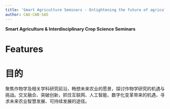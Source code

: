 ```yaml
---
title: 'Smart Agriculture Seminars - Enlightening the future of agriculture'
author: CAU-CAB-SAS
---
```



**Smart Agriculture & Interdisciplinary Crop Science Seminars**

# Features


# 目的
聚焦作物学及相关学科研究前沿，畅想未来农业的愿景，探讨作物学研究的机遇与挑战。交叉融合、突破创新，抓住互联网、人工智能、数字化变革带来的机遇，寻求未来农业智慧发展、可持续发展的途径。
